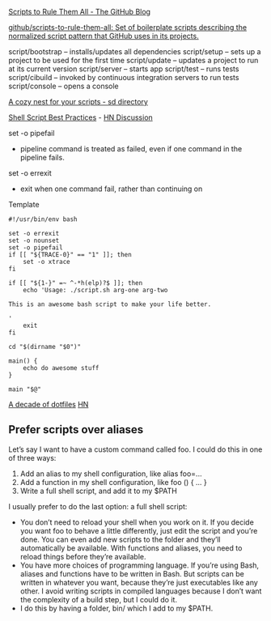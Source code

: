[Scripts to Rule Them All - The GitHub Blog](https://github.blog/2015-06-30-scripts-to-rule-them-all/)

[github/scripts-to-rule-them-all: Set of boilerplate scripts describing the normalized script pattern that GitHub uses in its projects.](https://github.com/github/scripts-to-rule-them-all)

script/bootstrap – installs/updates all dependencies
script/setup – sets up a project to be used for the first time
script/update – updates a project to run at its current version
script/server – starts app
script/test – runs tests
script/cibuild – invoked by continuous integration servers to run tests
script/console – opens a console

[A cozy nest for your scripts - sd directory](https://ianthehenry.com/posts/a-cozy-nest-for-your-scripts/)

[Shell Script Best Practices](https://sharats.me/posts/shell-script-best-practices/) - [HN Discussion](https://news.ycombinator.com/item?id=33354286)

set -o pipefail

- pipeline command is treated as failed, even if one command in the pipeline fails.

set -o errexit

- exit when one command fail, rather than continuing on

Template

```
#!/usr/bin/env bash

set -o errexit
set -o nounset
set -o pipefail
if [[ "${TRACE-0}" == "1" ]]; then
    set -o xtrace
fi

if [[ "${1-}" =~ ^-*h(elp)?$ ]]; then
    echo 'Usage: ./script.sh arg-one arg-two

This is an awesome bash script to make your life better.

'
    exit
fi

cd "$(dirname "$0")"

main() {
    echo do awesome stuff
}

main "$@"
```

[A decade of dotfiles](https://evanhahn.com/a-decade-of-dotfiles/) [HN](https://news.ycombinator.com/item?id=31557430)

## Prefer scripts over aliases

Let’s say I want to have a custom command called foo. I could do this in one of three ways:

1. Add an alias to my shell configuration, like alias foo=...
2. Add a function in my shell configuration, like foo () { ... }
3. Write a full shell script, and add it to my $PATH

I usually prefer to do the last option: a full shell script:

- You don’t need to reload your shell when you work on it. If you decide you want foo to behave a little differently, just edit the script and you’re done. You can even add new scripts to the folder and they’ll automatically be available. With functions and aliases, you need to reload things before they’re available.
- You have more choices of programming language. If you’re using Bash, aliases and functions have to be written in Bash. But scripts can be written in whatever you want, because they’re just executables like any other. I avoid writing scripts in compiled languages because I don’t want the complexity of a build step, but I could do it.
- I do this by having a folder, bin/ which I add to my $PATH.
